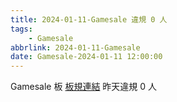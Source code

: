 ```yaml
---
title: 2024-01-11-Gamesale 違規 0 人
tags:
    - Gamesale
abbrlink: 2024-01-11-Gamesale
date: Gamesale-2024-01-11 12:00:00
---
```

Gamesale 板 [板規連結](https://www.ptt.cc/bbs/Gossiping/M.1637425085.A.07D.html)
昨天違規 0 人
